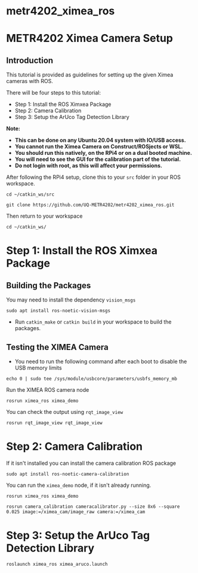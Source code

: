 # metr4202_ximea_ros

# METR4202 Ximea Camera Setup
## Introduction
This tutorial is provided as guidelines for setting up the given Ximea cameras with ROS.

There will be four steps to this tutorial:
- Step 1: Install the ROS Ximxea Package
- Step 2: Camera Calibration
- Step 3: Setup the ArUco Tag Detection Library

**Note:**
- **This can be done on any Ubuntu 20.04 system with IO/USB access.**
- **You cannot run the Ximea Camera on Construct/ROSjects or WSL.**
- **You should run this natively, on the RPi4 or on a dual booted machine.**
- **You will need to see the GUI for the calibration part of the tutorial.**
- **Do not login with root, as this will affect your permissions.**

After following the RPi4 setup, clone this to your `src` folder in your ROS workspace.
```console
cd ~/catkin_ws/src
```
```console
git clone https://github.com/UQ-METR4202/metr4202_ximea_ros.git
```
Then return to your workspace
```
cd ~/catkin_ws/
```

# Step 1: Install the ROS Ximxea Package

## Building the Packages
You may need to install the dependency ```vision_msgs```
```
sudo apt install ros-noetic-vision-msgs
```
- Run `catkin_make` or `catkin build` in your workspace to build the packages.



## Testing the XIMEA Camera

- You need to run the following command after each boot to disable the USB memory limits
```console
echo 0 | sudo tee /sys/module/usbcore/parameters/usbfs_memory_mb
```

Run the XIMEA ROS camera node
```console
rosrun ximea_ros ximea_demo
```
You can check the output using `rqt_image_view`
```console
rosrun rqt_image_view rqt_image_view
```

# Step 2: Camera Calibration
If it isn't installed you can install the camera calibration ROS package
```console
sudo apt install ros-noetic-camera-calibration
```
You can run the `ximea_demo` node, if it isn't already running.
```console
rosrun ximea_ros ximea_demo
```

```
rosrun camera_calibration cameracalibrator.py --size 8x6 --square 0.025 image:=/ximea_cam/image_raw camera:=/ximea_cam
```

# Step 3: Setup the ArUco Tag Detection Library
```
roslaunch ximea_ros ximea_aruco.launch
```
